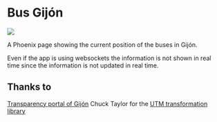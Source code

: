 # Bus Gijón #
![](https://travis-ci.org/rafadc/busgijon.svg)

A Phoenix page showing the current position of the buses in Gijón.

Even if the app is using websockets the information is not shown in real time since the information is not updated in real time.

## Thanks to ##

[Transparency portal of Gijón](http://transparencia.gijon.es/)
Chuck Taylor for the [UTM transformation library](http://home.hiwaay.net/~taylorc/toolbox/geography/geoutm.html)
